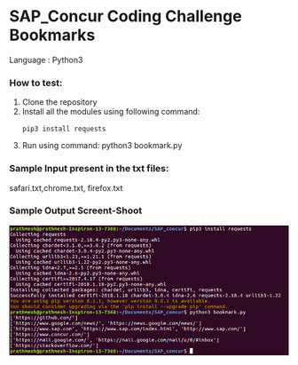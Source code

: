 # SAP_Concur Coding Challenge Bookmarks

Language : Python3

### How to test:
1. Clone the repository
2. Install all the modules using following command: 
   ```
   pip3 install requests
   ```
3. Run using command:
   python3 bookmark.py

### Sample Input present in the txt files:
safari.txt,chrome.txt, firefox.txt

### Sample Output Screent-Shoot
![alt text](https://github.com/prathmesh-parmar/SAP_concur/blob/master/output.png)


